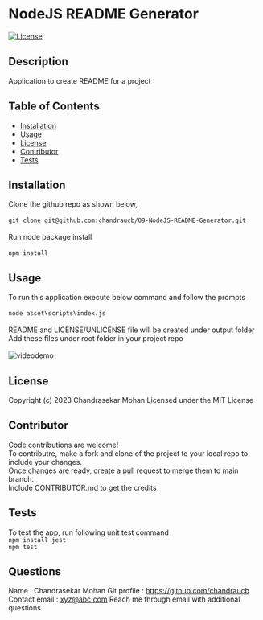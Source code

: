 # NodeJS README Generator

[![License](https://img.shields.io/badge/License-MIT-yellow.svg)](http://choosealicense.com/licenses/mit/)

## Description
Application to create README for a project 

## Table of Contents
 - [Installation](#installation)
 - [Usage](#usage)
 - [License](#license)
 - [Contributor](#contributor)
 - [Tests](#tests)

## Installation
Clone the github repo as shown below, <br/><br/> ``` git clone git@github.com:chandraucb/09-NodeJS-README-Generator.git ``` <br/><br/> Run node package install <br/><br/> ``` npm install ```

## Usage
To run this application execute below command and follow the prompts <br/><br/> ```node asset\scripts\index.js ``` <br/> <br/> README and LICENSE/UNLICENSE file will be created under output folder <br/> Add these files under root folder in your project repo <br/><br/> ![videodemo](assets/images/video_demo.gif) 



## License
Copyright (c) 2023 Chandrasekar Mohan
Licensed under the MIT License




## Contributor
Code contributions are welcome! <br> To contributre, make a fork and clone of the project to your local repo to include your changes. <br> Once changes are ready, create a pull request to merge them to main branch. <br> Include CONTRIBUTOR.md to get the credits

## Tests
To test the app, run following unit test command <br/> ``` npm install jest ```<br/> ``` npm test ```

## Questions 
  Name : Chandrasekar Mohan 
  Git profile : https://github.com/chandraucb 
  Contact email : xyz@abc.com 
  Reach me through email with additional questions

